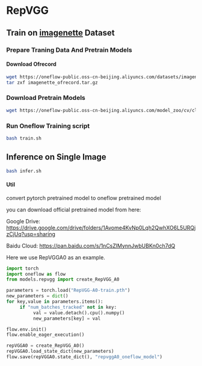 # RepVGG

## Train on [imagenette](https://github.com/fastai/imagenette) Dataset

### Prepare Traning Data And Pretrain Models

#### Download Ofrecord

```bash
wget https://oneflow-public.oss-cn-beijing.aliyuncs.com/datasets/imagenette_ofrecord.tar.gz
tar zxf imagenette_ofrecord.tar.gz
```

### Download Pretrain Models

```bash
wget https://oneflow-public.oss-cn-beijing.aliyuncs.com/model_zoo/cv/classification/repvgg/repvggA0_oneflow_model.tar.gz
```

### Run Oneflow Training script

```bash
bash train.sh
```


## Inference on Single Image

```bash
bash infer.sh
```

#### Util

convert pytorch pretrained model to oneflow pretrained model

you can download official pretrained model from here: 

Google Drive: https://drive.google.com/drive/folders/1Avome4KvNp0Lqh2QwhXO6L5URQjzCjUq?usp=sharing

Baidu Cloud: https://pan.baidu.com/s/1nCsZlMynnJwbUBKn0ch7dQ

Here we use RepVGGA0 as an example. 

```python
import torch
import oneflow as flow 
from models.repvgg import create_RepVGG_A0

parameters = torch.load("RepVGG-A0-train.pth")
new_parameters = dict()
for key,value in parameters.items():
     if "num_batches_tracked" not in key:
          val = value.detach().cpu().numpy()
          new_parameters[key] = val

flow.env.init()
flow.enable_eager_execution()

repVGGA0 = create_RepVGG_A0()
repVGGA0.load_state_dict(new_parameters)
flow.save(repVGGA0.state_dict(), "repvggA0_oneflow_model")
```
